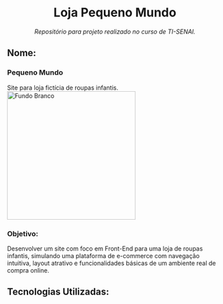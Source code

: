 <h1 align="center">Loja Pequeno Mundo</h1>
<p align="center"><i>Repositório para projeto realizado no curso de TI-SENAI.</i></p>

## Nome:
### Pequeno Mundo
Site para loja fictícia de roupas infantis.
<img width="300" height="300" alt="Fundo Branco" src="https://github.com/user-attachments/assets/688323e9-d611-40ee-b091-e899212b4a90" />

### Objetivo: 
Desenvolver um site com foco em Front-End para uma loja de roupas infantis, simulando uma plataforma de e-commerce com navegação intuitiva, layout atrativo e funcionalidades básicas de um ambiente real de compra online. 

## Tecnologias Utilizadas:






